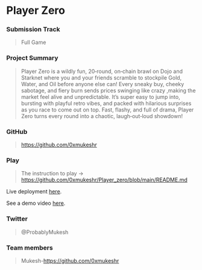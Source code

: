 # Player Zero

### Submission Track
> Full Game

### Project Summary
> Player Zero is a wildly fun, 20‑round, on‑chain brawl on Dojo and Starknet where you and your friends scramble to stockpile Gold, Water, and Oil before anyone else can! Every sneaky buy, cheeky sabotage, and fiery burn sends prices swinging like crazy ,making the market feel alive and unpredictable. It’s super easy to jump into, bursting with playful retro vibes, and packed with hilarious surprises as you race to come out on top. Fast, flashy, and full of drama, Player Zero turns every round into a chaotic, laugh‑out‑loud showdown!

### GitHub
> https://github.com/0xmukeshr

### Play
> The instruction to play -> https://github.com/0xmukeshr/Player_zero/blob/main/README.md

Live deployment [here](https://player-zero-final-1pot.vercel.app/ ).

See a demo video [here](https://drive.google.com/drive/folders/1TxY2aQ_gUX_UlUSMXX4VlVWArW_8efsW?usp=drive_link).

### Twitter
> @ProbablyMukesh

### Team members
> Mukesh-https://github.com/0xmukeshr
